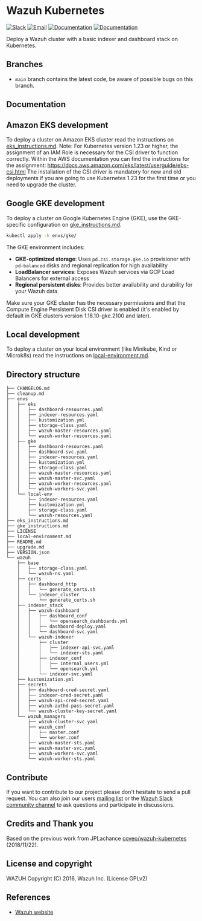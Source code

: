 # Wazuh Kubernetes

[![Slack](https://img.shields.io/badge/slack-join-blue.svg)](https://wazuh.com/community/join-us-on-slack/)
[![Email](https://img.shields.io/badge/email-join-blue.svg)](https://groups.google.com/forum/#!forum/wazuh)
[![Documentation](https://img.shields.io/badge/docs-view-green.svg)](https://documentation.wazuh.com)
[![Documentation](https://img.shields.io/badge/web-view-green.svg)](https://wazuh.com)

Deploy a Wazuh cluster with a basic indexer and dashboard stack on Kubernetes.

## Branches

* `main` branch contains the latest code, be aware of possible bugs on this branch.

## Documentation

## Amazon EKS development

To deploy a cluster on Amazon EKS cluster read the instructions on [eks_instructions.md](eks_instructions.md).
Note: For Kubernetes version 1.23 or higher, the assignment of an IAM Role is necessary for the CSI driver to function correctly. Within the AWS documentation you can find the instructions for the assignment: https://docs.aws.amazon.com/eks/latest/userguide/ebs-csi.html
The installation of the CSI driver is mandatory for new and old deployments if you are going to use Kubernetes 1.23 for the first time or you need to upgrade the cluster.

## Google GKE development

To deploy a cluster on Google Kubernetes Engine (GKE), use the GKE-specific configuration on [gke_instructions.md](gke_instructions.md).

```bash
kubectl apply -k envs/gke/
```

The GKE environment includes:

* **GKE-optimized storage**: Uses `pd.csi.storage.gke.io` provisioner with `pd-balanced` disks and regional replication for high availability
* **LoadBalancer services**: Exposes Wazuh services via GCP Load Balancers for external access
* **Regional persistent disks**: Provides better availability and durability for your Wazuh data

Make sure your GKE cluster has the necessary permissions and that the Compute Engine Persistent Disk CSI driver is enabled (it's enabled by default in GKE clusters version 1.18.10-gke.2100 and later).

## Local development

To deploy a cluster on your local environment (like Minikube, Kind or Microk8s) read the instructions on [local-environment.md](local-environment.md).

## Directory structure

    ├── CHANGELOG.md
    ├── cleanup.md
    ├── envs
    │   ├── eks
    │   │   ├── dashboard-resources.yaml
    │   │   ├── indexer-resources.yaml
    │   │   ├── kustomization.yml
    │   │   ├── storage-class.yaml
    │   │   ├── wazuh-master-resources.yaml
    │   │   └── wazuh-worker-resources.yaml
    │   ├── gke
    │   │   ├── dashboard-resources.yaml
    │   │   ├── dashboard-svc.yaml
    │   │   ├── indexer-resources.yaml
    │   │   ├── kustomization.yml
    │   │   ├── storage-class.yaml
    │   │   ├── wazuh-master-resources.yaml
    │   │   ├── wazuh-master-svc.yaml
    │   │   ├── wazuh-worker-resources.yaml
    │   │   └── wazuh-workers-svc.yaml
    │   └── local-env
    │       ├── indexer-resources.yaml
    │       ├── kustomization.yml
    │       ├── storage-class.yaml
    │       └── wazuh-resources.yaml
    ├── eks_instructions.md
    ├── gke_instructions.md
    ├── LICENSE
    ├── local-environment.md
    ├── README.md
    ├── upgrade.md
    ├── VERSION.json
    └── wazuh
        ├── base
        │   ├── storage-class.yaml
        │   └── wazuh-ns.yaml
        ├── certs
        │   ├── dashboard_http
        │   │   └── generate_certs.sh
        │   └── indexer_cluster
        │       └── generate_certs.sh
        ├── indexer_stack
        │   ├── wazuh-dashboard
        │   │   ├── dashboard_conf
        │   │   │   └── opensearch_dashboards.yml
        │   │   ├── dashboard-deploy.yaml
        │   │   └── dashboard-svc.yaml
        │   └── wazuh-indexer
        │       ├── cluster
        │       │   ├── indexer-api-svc.yaml
        │       │   └── indexer-sts.yaml
        │       ├── indexer_conf
        │       │   ├── internal_users.yml
        │       │   └── opensearch.yml
        │       └── indexer-svc.yaml
        ├── kustomization.yml
        ├── secrets
        │   ├── dashboard-cred-secret.yaml
        │   ├── indexer-cred-secret.yaml
        │   ├── wazuh-api-cred-secret.yaml
        │   ├── wazuh-authd-pass-secret.yaml
        │   └── wazuh-cluster-key-secret.yaml
        └── wazuh_managers
            ├── wazuh-cluster-svc.yaml
            ├── wazuh_conf
            │   ├── master.conf
            │   └── worker.conf
            ├── wazuh-master-sts.yaml
            ├── wazuh-master-svc.yaml
            ├── wazuh-workers-svc.yaml
            └── wazuh-worker-sts.yaml

## Contribute

If you want to contribute to our project please don't hesitate to send a pull request. You can also join our users [mailing list](https://groups.google.com/d/forum/wazuh) or the [Wazuh Slack community channel](https://wazuh.com/community/join-us-on-slack/) to ask questions and participate in discussions.

## Credits and Thank you

Based on the previous work from JPLachance [coveo/wazuh-kubernetes](https://github.com/coveo/wazuh-kubernetes) (2018/11/22).

## License and copyright

WAZUH
Copyright (C) 2016, Wazuh Inc.  (License GPLv2)

## References

* [Wazuh website](http://wazuh.com)
